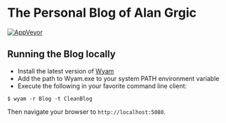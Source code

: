 # The Personal Blog of Alan Grgic

[![AppVeyor](https://img.shields.io/appveyor/ci/alanag13/alanag13-github-io/source.svg)]()

## Running the Blog locally
- Install the latest version of [Wyam](https://github.com/Wyamio/Wyam/releases)
- Add the path to Wyam.exe to your system PATH environment variable
- Execute the following in your favorite command line client:

````
$ wyam -r Blog -t CleanBlog
````
Then navigate your browser to `http://localhost:5080`.